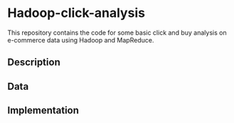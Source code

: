 # Hadoop-click-analysis

This repository contains the code for some basic click and buy analysis on e-commerce data using Hadoop and MapReduce.

## Description

## Data

## Implementation
